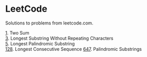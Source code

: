 # LeetCode
Solutions to problems from leetcode.com.

[1](1). Two Sum  
[3](3). Longest Substring Without Repeating Characters  
[5](5). Longest Palindromic Substring  
[128](128). Longest Consecutive Sequence
[647](647). Palindromic Substrings